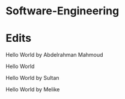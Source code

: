 # Software-Engineering
# Edits
Hello World by Abdelrahman Mahmoud

Hello World

Hello World by Sultan

Hello World by Melike


